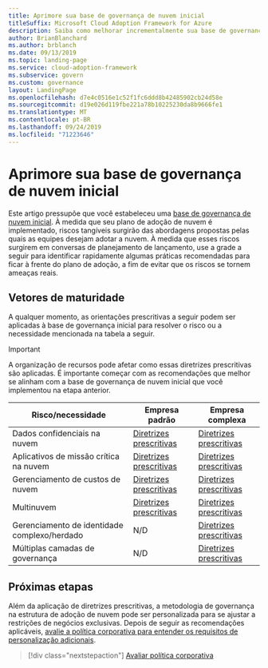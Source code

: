 ```yaml
---
title: Aprimore sua base de governança de nuvem inicial
titleSuffix: Microsoft Cloud Adoption Framework for Azure
description: Saiba como melhorar incrementalmente sua base de governança de nuvem inicial.
author: BrianBlanchard
ms.author: brblanch
ms.date: 09/13/2019
ms.topic: landing-page
ms.service: cloud-adoption-framework
ms.subservice: govern
ms.custom: governance
layout: LandingPage
ms.openlocfilehash: d7e4c0516e1c52f1fc6ddd8b42485902cb24d58e
ms.sourcegitcommit: d19e026d119fbe221a78b10225230da8b9666fe1
ms.translationtype: MT
ms.contentlocale: pt-BR
ms.lasthandoff: 09/24/2019
ms.locfileid: "71223646"
---
```

# <a name="improve-your-initial-cloud-governance-foundation"></a>Aprimore sua base de governança de nuvem inicial

Este artigo pressupõe que você estabeleceu uma [base de governança de nuvem inicial](./initial-foundation.md). À medida que seu plano de adoção de nuvem é implementado, riscos tangíveis surgirão das abordagens propostas pelas quais as equipes desejam adotar a nuvem. À medida que esses riscos surgirem em conversas de planejamento de lançamento, use a grade a seguir para identificar rapidamente algumas práticas recomendadas para ficar à frente do plano de adoção, a fim de evitar que os riscos se tornem ameaças reais.

## <a name="maturity-vectors"></a>Vetores de maturidade

A qualquer momento, as orientações prescritivas a seguir podem ser aplicadas à base de governança inicial para resolver o risco ou a necessidade mencionada na tabela a seguir.

> [!IMPORTANT]
> A organização de recursos pode afetar como essas diretrizes prescritivas são aplicadas. É importante começar com as recomendações que melhor se alinham com a base de governança de nuvem inicial que você implementou na etapa anterior.

|Risco/necessidade | Empresa padrão | Empresa complexa |
|---|---|---|
|Dados confidenciais na nuvem|[Diretrizes prescritivas](./guides/standard/security-baseline-improvement.md)|[Diretrizes prescritivas](./guides/complex/security-baseline-improvement.md)|
|Aplicativos de missão crítica na nuvem|[Diretrizes prescritivas](./guides/standard/resource-consistency-improvement.md)|[Diretrizes prescritivas](./guides/complex/resource-consistency-improvement.md)|
|Gerenciamento de custos de nuvem|[Diretrizes prescritivas](./guides/standard/cost-management-improvement.md)|[Diretrizes prescritivas](./guides/complex/cost-management-improvement.md)|
|Multinuvem|[Diretrizes prescritivas](./guides/standard/multicloud-improvement.md)|[Diretrizes prescritivas](./guides/complex/multicloud-improvement.md)|
|Gerenciamento de identidade complexo/herdado|N/D|[Diretrizes prescritivas](./guides/complex/identity-baseline-improvement.md)|
|Múltiplas camadas de governança|N/D|[Diretrizes prescritivas](./guides/complex/multiple-layers-of-governance.md)|

## <a name="next-steps"></a>Próximas etapas

Além da aplicação de diretrizes prescritivas, a metodologia de governança na estrutura de adoção de nuvem pode ser personalizada para se ajustar a restrições de negócios exclusivas. Depois de seguir as recomendações aplicáveis, [avalie a política corporativa para entender os requisitos de personalização adicionais](./corporate-policy.md).

> [!div class="nextstepaction"]
> [Avaliar política corporativa](./corporate-policy.md)
